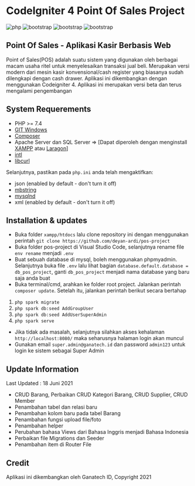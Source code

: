 # CodeIgniter 4 Point Of Sales Project
<img alt="php" src="https://img.shields.io/badge/PHP-777BB4?style=for-the-badge&logo=php&logoColor=white"> <img alt="bootstrap" src="https://img.shields.io/badge/Bootstrap-563D7C?style=for-the-badge&logo=bootstrap&logoColor=white"> <img alt="bootstrap" src="https://img.shields.io/badge/jQuery-0769AD?style=for-the-badge&logo=jquery&logoColor=white"> <img alt="bootstrap" src="https://img.shields.io/badge/Codeigniter-EF4223?style=for-the-badge&logo=codeigniter&logoColor=white">



## Point Of Sales - Aplikasi Kasir Berbasis Web

Point of Sales(POS) adalah suatu sistem yang digunakan oleh berbagai macam usaha ritel untuk menyelesaikan transaksi jual beli. Merupakan versi modern dari mesin kasir konvensional/cash register yang biasanya sudah dilengkapi dengan cash drawer. Aplikasi ini dikembangkan dengan menggunakan Codeigniter 4. Aplikasi ini merupakan versi beta dan terus mengalami pengembangan

## System Requerements
- PHP >= 7.4
- [GIT Windows](https://git-scm.com/download/win)
- [Composer](https://getcomposer.org/download/)
- Apache Server dan SQL Server => [Dapat diperoleh dengan menginstall [XAMPP](https://www.apachefriends.org/download.html) atau [Laragon](https://laragon.org/download/index.html)]
- [intl](http://php.net/manual/en/intl.requirements.php)
- [libcurl](http://php.net/manual/en/curl.requirements.php)

Selanjutnya, pastikan pada `php.ini` anda telah mengaktifkan:

- json (enabled by default - don't turn it off)
- [mbstring](http://php.net/manual/en/mbstring.installation.php)
- [mysqlnd](http://php.net/manual/en/mysqlnd.install.php)
- xml (enabled by default - don't turn it off)

## Installation & updates

- Buka folder `xampp/htdocs` lalu clone repository ini dengan menggunakan perintah `git clone https://github.com/deyan-ardi/pos-project`
- Buka folder pos-project di Visual Studio Code, selanjutnya rename file `env rename` menjadi `.env`
- Buat sebuah database di mysql, boleh menggunakan phpmyadmin. Selanjutnya buka file `.env` lalu lihat bagian `database.default.database = db_pos_project`, ganti `db_pos_project` menjadi nama database yang baru saja anda buat
- Buka terminal/cmd, arahkan ke folder root project. Jalankan perintah `composer update`. Setelah itu, jalankan perintah berikut secara bertahap
1. `php spark migrate`
2. `php spark db:seed AddGroupUser`
3. `php spark db:seed AddUserSuperAdmin`
4. `php spark serve`
- Jika tidak ada masalah, selanjutnya silahkan akses kehalaman `http://localhost:8080/` maka seharusnya halaman login akan muncul
- Gunakan email `super.admin@ganatech.id` dan password `admin123` untuk login ke sistem sebagai Super Admin
## Update Information
Last Updated : 18 Juni 2021
- CRUD Barang, Perbaikan CRUD Kategori Barang, CRUD Supplier, CRUD Member
- Penambahan tabel dan relasi baru
- Penambahan kolom baru pada tabel Barang
- Penambahan fungsi upload file/foto
- Penambahan helper
- Perubahan bahasa Views dari Bahasa Inggris menjadi Bahasa Indonesia
- Perbaikan file Migrations dan Seeder
- Penambahan item di Router File
## Credit
Aplikasi ini dikembangkan oleh Ganatech ID, Copyright 2021
